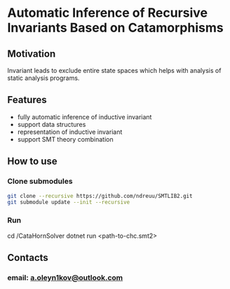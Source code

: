 # Automatic Inference of Recursive Invariants Based on Catamorphisms

## Motivation
Invariant leads to exclude entire state spaces which helps with analysis of static analysis programs.

## Features
- fully automatic inference of inductive invariant
- support data structures
- representation of inductive invariant
- support SMT theory combination


## How to use
### Clone submodules
```bash
git clone --recursive https://github.com/ndreuu/SMTLIB2.git
git submodule update --init --recursive 
```
### Run
cd /CataHornSolver
dotnet run <path-to-chc.smt2>

## Contacts
### email: a.oleyn1kov@outlook.com
